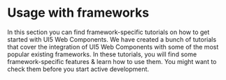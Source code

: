 # Usage with frameworks

In this section you can find framework-specific tutorials on how to get started with UI5 Web Components. 
We have created a bunch of tutorials that cover the integration of UI5 Web Components with some of the most popular existing frameworks. 
In these tutorials, you will find some framework-specific features & learn how to use them. 
You might want to check them before you start active development.
